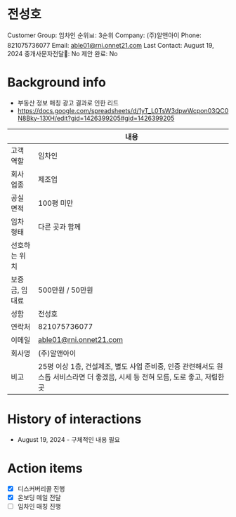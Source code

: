 # 전성호

Customer Group: 임차인
순위📊: 3순위
Company: (주)알앤아이
Phone: 821075736077
Email: able01@rni.onnet21.com
Last Contact: August 19, 2024
중개사문자전달📩: No
제안 완료: No

# Background info

- 부동산 정보 매칭 광고 결과로 인한 리드
- https://docs.google.com/spreadsheets/d/1yT_L0TsW3dpwWcpon03QC0N8Bky-13XH/edit?gid=1426399205#gid=1426399205

|  | 내용 |
| --- | --- |
| 고객 역할 | 임차인 |
| 회사 업종 | 제조업 |
| 공실 면적 | 100평 미만 |
| 임차 형태 | 다른 곳과 함께   |
| 선호하는 위치 |  |
| 보증금, 임대료 | 500만원 / 50만원 |
| 성함 | 전성호 |
| 연락처 | 821075736077 |
| 이메일 | [able01@rni.onnet21.com](mailto:able01@rni.onnet21.com) |
| 회사명 | (주)알앤아이 |
| 비고 | 25평 이상 1층, 건설제조, 별도 사업 준비중, 인증 관련해서도 원스톱 서비스라면 더 좋겠음, 시세 등 전혀 모름, 도로 좋고, 저렴한 곳 |

# History of interactions

- August 19, 2024 - 구체적인 내용 필요

# Action items

- [x]  디스커버리콜 진행
- [x]  온보딩 메일 전달
- [ ]  임차인 매칭 진행
